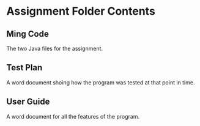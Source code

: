 # Assignment Folder Contents

## Ming Code
The two Java files for the assignment.

## Test Plan
A word document shoing how the program was tested at that point in time.

## User Guide
A word document for all the features of the program.
